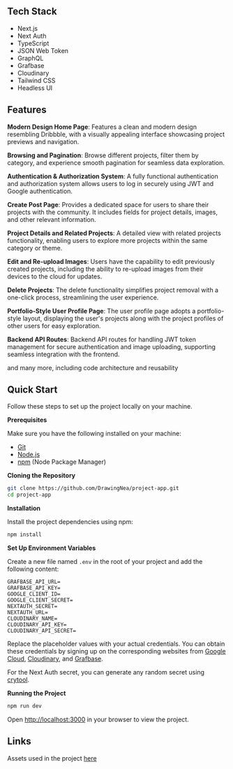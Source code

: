 ## <a name="tech-stack">Tech Stack</a>

- Next.js
- Next Auth
- TypeScript
- JSON Web Token
- GraphQL
- Grafbase
- Cloudinary
- Tailwind CSS
- Headless UI

## <a name="features">Features</a>

**Modern Design Home Page**: Features a clean and modern design resembling Dribbble, with a visually appealing interface showcasing project previews and navigation.

**Browsing and Pagination**: Browse different projects, filter them by category, and experience smooth pagination for seamless data exploration.

**Authentication & Authorization System**: A fully functional authentication and authorization system allows users to log in securely using JWT and Google authentication.

**Create Post Page**: Provides a dedicated space for users to share their projects with the community. It includes fields for project details, images, and other relevant information.

**Project Details and Related Projects**: A detailed view with related projects functionality, enabling users to explore more projects within the same category or theme.

**Edit and Re-upload Images**: Users have the capability to edit previously created projects, including the ability to re-upload images from their devices to the cloud for updates.

**Delete Projects**: The delete functionality simplifies project removal with a one-click process, streamlining the user experience.

**Portfolio-Style User Profile Page**: The user profile page adopts a portfolio-style layout, displaying the user's projects along with the project profiles of other users for easy exploration.

**Backend API Routes**: Backend API routes for handling JWT token management for secure authentication and image uploading, supporting seamless integration with the frontend.

and many more, including code architecture and reusability 

## <a name="quick-start">Quick Start</a>

Follow these steps to set up the project locally on your machine.

**Prerequisites**

Make sure you have the following installed on your machine:

- [Git](https://git-scm.com/)
- [Node.js](https://nodejs.org/en)
- [npm](https://www.npmjs.com/) (Node Package Manager)

**Cloning the Repository**

```bash
git clone https://github.com/DrawingNea/project-app.git
cd project-app
```

**Installation**

Install the project dependencies using npm:

```bash
npm install
```

**Set Up Environment Variables**

Create a new file named `.env` in the root of your project and add the following content:

```env
GRAFBASE_API_URL=
GRAFBASE_API_KEY=
GOOGLE_CLIENT_ID=
GOOGLE_CLIENT_SECRET=
NEXTAUTH_SECRET=
NEXTAUTH_URL=
CLOUDINARY_NAME=
CLOUDINARY_API_KEY=
CLOUDINARY_API_SECRET=
```

Replace the placeholder values with your actual credentials. You can obtain these credentials by signing up on the corresponding websites from [Google Cloud](https://console.cloud.google.com), [Cloudinary](https://cloudinary.com/), and [Grafbase](https://grafbase.com/).

For the Next Auth secret, you can generate any random secret using [crytool](https://www.cryptool.org/en/cto/openssl).

**Running the Project**

```bash
npm run dev
```

Open [http://localhost:3000](http://localhost:3000) in your browser to view the project.

## <a name="links">Links</a>

Assets used in the project [here](https://drive.google.com/file/d/1l3_LHBjWOXokxlTIUJAyMp4gBoUHP_H4/view)